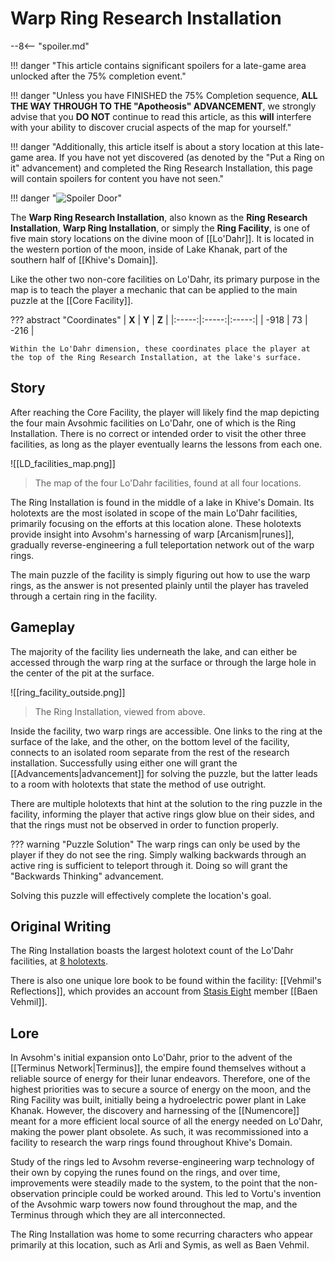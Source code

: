 # Warp Ring Research Installation

--8<-- "spoiler.md"

!!! danger "This article contains significant spoilers for a late-game area unlocked after the 75% completion event."

!!! danger "Unless you have FINISHED the 75% Completion sequence, **ALL THE WAY THROUGH TO THE "Apotheosis" ADVANCEMENT**, we strongly advise that you **DO NOT** continue to read this article, as this **will** interfere with your ability to discover crucial aspects of the map for yourself."

!!! danger "Additionally, this article itself is about a story location at this late-game area. If you have not yet discovered (as denoted by the "Put a Ring on it" advancement) and completed the Ring Research Installation, this page will contain spoilers for content you have not seen."

!!! danger "![Spoiler Door](/assets/img/spoiler_door.png)"

The **Warp Ring Research Installation**, also known as the **Ring Research Installation**, **Warp Ring Installation**, or simply the **Ring Facility**, is one of five main story locations on the divine moon of [[Lo'Dahr]]. It is located in the western portion of the moon, inside of Lake Khanak, part of the southern half of [[Khive's Domain]].

Like the other two non-core facilities on Lo'Dahr, its primary purpose in the map is to teach the player a mechanic that can be applied to the main puzzle at the [[Core Facility]]. 

??? abstract "Coordinates"
    | **X** | **Y** | **Z** |
    |:-----:|:-----:|:-----:|
    | -918  |  73   | -216  |

    Within the Lo'Dahr dimension, these coordinates place the player at the top of the Ring Research Installation, at the lake's surface.

## Story
After reaching the Core Facility, the player will likely find the map depicting the four main Avsohmic facilities on Lo'Dahr, one of which is the Ring Installation. There is no correct or intended order to visit the other three facilities, as long as the player eventually learns the lessons from each one. 

![[LD_facilities_map.png]]
> The map of the four Lo'Dahr facilities, found at all four locations.

The Ring Installation is found in the middle of a lake in Khive's Domain. Its holotexts are the most isolated in scope of the main Lo'Dahr facilities, primarily focusing on the efforts at this location alone. These holotexts provide insight into Avsohm's harnessing of warp [Arcanism|runes]], gradually reverse-engineering a full teleportation network out of the warp rings.

The main puzzle of the facility is simply figuring out how to use the warp rings, as the answer is not presented plainly until the player has traveled through a certain ring in the facility.

## Gameplay
The majority of the facility lies underneath the lake, and can either be accessed through the warp ring at the surface or through the large hole in the center of the pit at the surface.

![[ring_facility_outside.png]]
> The Ring Installation, viewed from above.

Inside the facility, two warp rings are accessible. One links to the ring at the surface of the lake, and the other, on the bottom level of the facility, connects to an isolated room separate from the rest of the research installation. Successfully using either one will grant the [[Advancements|advancement]] for solving the puzzle, but the latter leads to a room with holotexts that state the method of use outright.

There are multiple holotexts that hint at the solution to the ring puzzle in the facility, informing the player that active rings glow blue on their sides, and that the rings must not be observed in order to function properly.

??? warning "Puzzle Solution"
    The warp rings can only be used by the player if they do not see the ring. Simply walking backwards through an active ring is sufficient to teleport through it. Doing so will grant the "Backwards Thinking" advancement.

Solving this puzzle will effectively complete the location's goal.

## Original Writing
The Ring Installation boasts the largest holotext count of the Lo'Dahr facilities, at [8 holotexts](/Story_and_Features/Holotexts/Post-75_Areas/Ring_Facility/).

There is also one unique lore book to be found within the facility: [[Vehmil's Reflections]], which provides an account from [Stasis Eight](/Lore/Historical_Figures/Avsohm/Stasis_Eight/) member [[Baen Vehmil]].

## Lore
In Avsohm's initial expansion onto Lo'Dahr, prior to the advent of the [[Terminus Network|Terminus]], the empire found themselves without a reliable source of energy for their lunar endeavors. Therefore, one of the highest priorities was to secure a source of energy on the moon, and the Ring Facility was built, initially being a hydroelectric power plant in Lake Khanak. 
However, the discovery and harnessing of the [[Numencore]] meant for a more efficient local source of all the energy needed on Lo'Dahr, making the power plant obsolete. As such, it was recommissioned into a facility to research the warp rings found throughout Khive's Domain.

Study of the rings led to Avsohm reverse-engineering warp technology of their own by copying the runes found on the rings, and over time, improvements were steadily made to the system, to the point that the non-observation principle could be worked around. This led to Vortu's invention of the Avsohmic warp towers now found throughout the map, and the Terminus through which they are all interconnected.

The Ring Installation was home to some recurring characters who appear primarily at this location, such as Arli and Symis, as well as Baen Vehmil.

